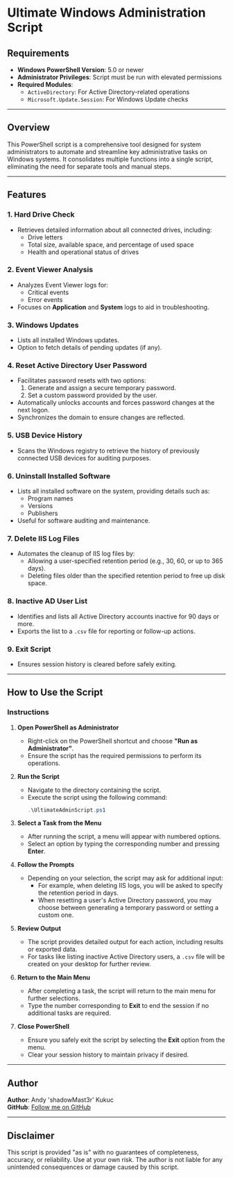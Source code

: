 # Ultimate Windows Administration Script

## Requirements

- **Windows PowerShell Version**: 5.0 or newer
- **Administrator Privileges**: Script must be run with elevated permissions
- **Required Modules**:
  - `ActiveDirectory`: For Active Directory-related operations
  - `Microsoft.Update.Session`: For Windows Update checks

---

## Overview

This PowerShell script is a comprehensive tool designed for system administrators to automate and streamline key administrative tasks on Windows systems. It consolidates multiple functions into a single script, eliminating the need for separate tools and manual steps.

---

## Features

### 1. **Hard Drive Check**
- Retrieves detailed information about all connected drives, including:
  - Drive letters
  - Total size, available space, and percentage of used space
  - Health and operational status of drives

### 2. **Event Viewer Analysis**
- Analyzes Event Viewer logs for:
  - Critical events
  - Error events
- Focuses on **Application** and **System** logs to aid in troubleshooting.

### 3. **Windows Updates**
- Lists all installed Windows updates.
- Option to fetch details of pending updates (if any).

### 4. **Reset Active Directory User Password**
- Facilitates password resets with two options:
  1. Generate and assign a secure temporary password.
  2. Set a custom password provided by the user.
- Automatically unlocks accounts and forces password changes at the next logon.
- Synchronizes the domain to ensure changes are reflected.

### 5. **USB Device History**
- Scans the Windows registry to retrieve the history of previously connected USB devices for auditing purposes.

### 6. **Uninstall Installed Software**
- Lists all installed software on the system, providing details such as:
  - Program names
  - Versions
  - Publishers
- Useful for software auditing and maintenance.

### 7. **Delete IIS Log Files**
- Automates the cleanup of IIS log files by:
  - Allowing a user-specified retention period (e.g., 30, 60, or up to 365 days).
  - Deleting files older than the specified retention period to free up disk space.

### 8. **Inactive AD User List**
- Identifies and lists all Active Directory accounts inactive for 90 days or more.
- Exports the list to a `.csv` file for reporting or follow-up actions.

### 9. **Exit Script**
- Ensures session history is cleared before safely exiting.

---

## How to Use the Script

### Instructions

1. **Open PowerShell as Administrator**
   - Right-click on the PowerShell shortcut and choose **"Run as Administrator"**.
   - Ensure the script has the required permissions to perform its operations.

2. **Run the Script**
   - Navigate to the directory containing the script.
   - Execute the script using the following command:
     ```powershell
     .\UltimateAdminScript.ps1
     ```

3. **Select a Task from the Menu**
   - After running the script, a menu will appear with numbered options.
   - Select an option by typing the corresponding number and pressing **Enter**.

4. **Follow the Prompts**
   - Depending on your selection, the script may ask for additional input:
     - For example, when deleting IIS logs, you will be asked to specify the retention period in days.
     - When resetting a user's Active Directory password, you may choose between generating a temporary password or setting a custom one.

5. **Review Output**
   - The script provides detailed output for each action, including results or exported data.
   - For tasks like listing inactive Active Directory users, a `.csv` file will be created on your desktop for further review.

6. **Return to the Main Menu**
   - After completing a task, the script will return to the main menu for further selections.
   - Type the number corresponding to **Exit** to end the session if no additional tasks are required.

7. **Close PowerShell**
   - Ensure you safely exit the script by selecting the **Exit** option from the menu.
   - Clear your session history to maintain privacy if desired.

---

## Author

**Author**: Andy 'shadowMast3r' Kukuc  
**GitHub**: [Follow me on GitHub](https://github.com/Shad0wMast3r)

---

## Disclaimer

This script is provided "as is" with no guarantees of completeness, accuracy, or reliability. Use at your own risk. The author is not liable for any unintended consequences or damage caused by this script.